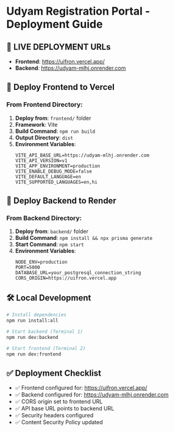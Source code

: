 # Udyam Registration Portal - Deployment Guide

## 🚀 LIVE DEPLOYMENT URLs

- **Frontend**: https://uifron.vercel.app/
- **Backend**: https://udyam-mlhj.onrender.com

## 📁 Deploy Frontend to Vercel

### From Frontend Directory:
1. **Deploy from**: `frontend/` folder
2. **Framework**: Vite
3. **Build Command**: `npm run build`
4. **Output Directory**: `dist`
5. **Environment Variables**:
   ```
   VITE_API_BASE_URL=https://udyam-mlhj.onrender.com
   VITE_API_VERSION=v1
   VITE_APP_ENVIRONMENT=production
   VITE_ENABLE_DEBUG_MODE=false
   VITE_DEFAULT_LANGUAGE=en
   VITE_SUPPORTED_LANGUAGES=en,hi
   ```

## 🚀 Deploy Backend to Render

### From Backend Directory:
1. **Deploy from**: `backend/` folder  
2. **Build Command**: `npm install && npx prisma generate`
3. **Start Command**: `npm start`
4. **Environment Variables**:
   ```
   NODE_ENV=production
   PORT=5000
   DATABASE_URL=your_postgresql_connection_string
   CORS_ORIGIN=https://uifron.vercel.app
   ```

## 🛠️ Local Development

```bash
# Install dependencies
npm run install:all

# Start backend (Terminal 1)
npm run dev:backend

# Start frontend (Terminal 2)  
npm run dev:frontend
```

## ✅ Deployment Checklist

- ✅ Frontend configured for: https://uifron.vercel.app/
- ✅ Backend configured for: https://udyam-mlhj.onrender.com
- ✅ CORS origin set to frontend URL
- ✅ API base URL points to backend URL
- ✅ Security headers configured
- ✅ Content Security Policy updated
